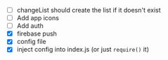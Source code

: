 - [ ] changeList should create the list if it doesn't exist
- [ ] Add app icons
- [ ] Add auth
- [X] firebase push
- [X] config file
- [X] inject config into index.js (or just `require()` it)
